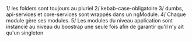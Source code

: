 1/ les folders sont toujours au pluriel
2/ kebab-case-obligatoire
3/ dumbs, api-services et core-services sont wrappés dans un ngModule.
4/ Chaque module gère ses modules.
5/ Les modules du niveau application sont instancié au niveau du boostrap une seule fois afin de garantir qu'il n'y ait qu'un singleton

